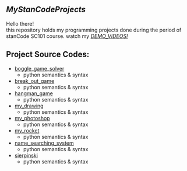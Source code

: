 ## *MyStanCodeProjects* 
Hello there!\
this repository holds my programming projects done during the period of stanCode SC101 course.
watch my *[DEMO_VIDEOS!](https://drive.google.com/drive/folders/1Gi3bn9qPW_gR0ISyGzVPLd5Bztdvd7rF?fbclid=IwAR36BW3v_bHn-Idsh-0_ROSWLwrXOzoervZId25OOzH2LX4b6FCGDfULdDg)*

## Project Source Codes:
* [boggle_game_solver](https://github.com/CHYeh15/MyStanCodeProjects/blob/main/MyStanCode_projects/boggle_game_solver/boggle.py)
  * python semantics & syntax
* [break_out_game](https://github.com/CHYeh15/MyStanCodeProjects/blob/main/MyStanCode_projects/break_out_game/breakout_extention.py)
  * python semantics & syntax
* [hangman_game](https://github.com/CHYeh15/MyStanCodeProjects/blob/main/MyStanCode_projects/hangman_game/hangman.py)
  * python semantics & syntax
* [my_drawing](https://github.com/CHYeh15/MyStanCodeProjects/blob/main/MyStanCode_projects/my_drawing/my_drawing.py)
  * python semantics & syntax
* [my_photoshop](https://github.com/CHYeh15/MyStanCodeProjects/tree/main/MyStanCode_projects/my_photoshop)
  * python semantics & syntax
* [my_rocket](https://github.com/CHYeh15/MyStanCodeProjects/blob/main/MyStanCode_projects/my_rocket/rocket.py)
  * python semantics & syntax
* [name_searching_system](https://github.com/CHYeh15/MyStanCodeProjects/tree/main/MyStanCode_projects/name_searching_system)
  * python semantics & syntax
* [sierpinski](https://github.com/CHYeh15/MyStanCodeProjects/blob/main/MyStanCode_projects/sierpinski/sierpinski.py)
  * python semantics & syntax
